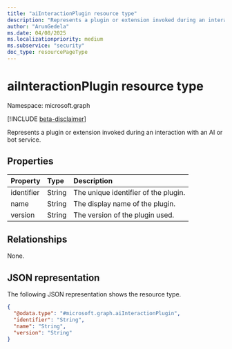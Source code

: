```yaml
---
title: "aiInteractionPlugin resource type"
description: "Represents a plugin or extension invoked during an interaction with an AI or bot service."
author: "ArunGedela"
ms.date: 04/08/2025
ms.localizationpriority: medium
ms.subservice: "security"
doc_type: resourcePageType
---
```


# aiInteractionPlugin resource type

Namespace: microsoft.graph

[!INCLUDE [beta-disclaimer](../../includes/beta-disclaimer.md)]

Represents a plugin or extension invoked during an interaction with an AI or bot service.

## Properties

| Property   | Type   | Description                       |
| :--------- | :----- | :-------------------------------- |
| identifier | String | The unique identifier of the plugin. |
| name       | String | The display name of the plugin.   |
| version    | String | The version of the plugin used.   |

## Relationships

None.

## JSON representation

The following JSON representation shows the resource type.
<!-- {
  "blockType": "resource",
  "@odata.type": "microsoft.graph.aiInteractionPlugin",
  "openType": false
}-->
``` json
{
  "@odata.type": "#microsoft.graph.aiInteractionPlugin",
  "identifier": "String",
  "name": "String",
  "version": "String"
}
```
